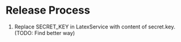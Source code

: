 # Release Process

1. Replace SECRET_KEY in LatexService with content of secret.key. (TODO: Find better way)

